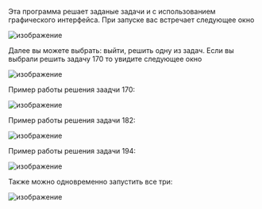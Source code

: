 Эта программа решает заданые задачи и с использованием графического интерфейса.
При запуске вас встречает следующее окно

![изображение](https://github.com/user-attachments/assets/789c4b31-9ae7-4509-bc67-63348d6b69a8)

Далее вы можете выбрать: выйти, решить одну из задач.
Если вы выбрали решить задачу 170 то увидите следующее окно

![изображение](https://github.com/user-attachments/assets/e49e8b00-1de4-4bf1-b91e-c139cbe18ca7)

Пример работы решения заадчи 170:

![изображение](https://github.com/user-attachments/assets/c2fdff38-65a4-46f3-8967-af14e5fd24f3)

Пример работы решения задачи 182:

![изображение](https://github.com/user-attachments/assets/eb652268-5e25-4f0b-a4ba-7f4014f46205)

Пример работы решения задачи 194:

![изображение](https://github.com/user-attachments/assets/20f44737-3e27-478d-b046-0577dee6d6c7)

Также можно одновременно запустить все три:

![изображение](https://github.com/user-attachments/assets/e7b1ccdc-4942-41f3-bcee-a1a6e04374b4)
